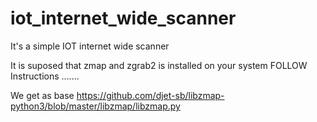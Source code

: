 # iot_internet_wide_scanner
It's a simple IOT internet wide scanner

It is suposed that zmap and zgrab2 is installed on your system
FOLLOW Instructions
.......



We get as base
https://github.com/djet-sb/libzmap-python3/blob/master/libzmap/libzmap.py